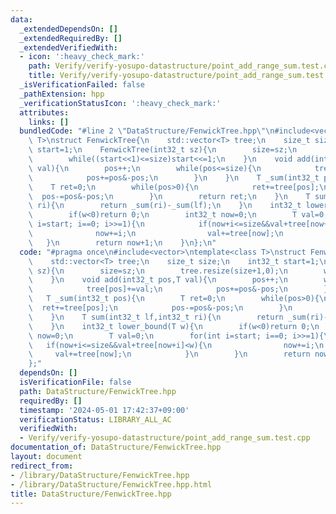 ```yaml
---
data:
  _extendedDependsOn: []
  _extendedRequiredBy: []
  _extendedVerifiedWith:
  - icon: ':heavy_check_mark:'
    path: Verify/verify-yosupo-datastructure/point_add_range_sum.test.cpp
    title: Verify/verify-yosupo-datastructure/point_add_range_sum.test.cpp
  _isVerificationFailed: false
  _pathExtension: hpp
  _verificationStatusIcon: ':heavy_check_mark:'
  attributes:
    links: []
  bundledCode: "#line 2 \"DataStructure/FenwickTree.hpp\"\n#include<vector>\ntemplate<class\
    \ T>\nstruct FenwickTree{\n    std::vector<T> tree;\n    size_t size;\n    int32_t\
    \ start=1;\n    FenwickTree(int32_t sz){\n        size=sz;\n        tree.resize(size+1,0);\n\
    \        while((start<<1)<=size)start<<=1;\n    }\n    void add(int32_t pos,T\
    \ val){\n        pos++;\n        while(pos<=size){\n            tree[pos]+=val;\n\
    \            pos+=pos&-pos;\n        }\n    }\n    T _sum(int32_t pos){\n    \
    \    T ret=0;\n        while(pos>0){\n            ret+=tree[pos];\n          \
    \  pos-=pos&-pos;\n        }\n        return ret;\n    }\n    T sum(int32_t lf,int32_t\
    \ ri){\n        return _sum(ri)-_sum(lf);\n    }\n    int32_t lower_bound(T w){\n\
    \        if(w<0)return 0;\n        int32_t now=0;\n        T val=0;\n        for(int\
    \ i=start; i==0; i>>=1){\n            if(now+i<=size&&val+tree[now+i]<w){\n  \
    \              now+=i;\n                val+=tree[now];\n            }\n     \
    \   }\n        return now+1;\n    }\n};\n"
  code: "#pragma once\n#include<vector>\ntemplate<class T>\nstruct FenwickTree{\n\
    \    std::vector<T> tree;\n    size_t size;\n    int32_t start=1;\n    FenwickTree(int32_t\
    \ sz){\n        size=sz;\n        tree.resize(size+1,0);\n        while((start<<1)<=size)start<<=1;\n\
    \    }\n    void add(int32_t pos,T val){\n        pos++;\n        while(pos<=size){\n\
    \            tree[pos]+=val;\n            pos+=pos&-pos;\n        }\n    }\n \
    \   T _sum(int32_t pos){\n        T ret=0;\n        while(pos>0){\n          \
    \  ret+=tree[pos];\n            pos-=pos&-pos;\n        }\n        return ret;\n\
    \    }\n    T sum(int32_t lf,int32_t ri){\n        return _sum(ri)-_sum(lf);\n\
    \    }\n    int32_t lower_bound(T w){\n        if(w<0)return 0;\n        int32_t\
    \ now=0;\n        T val=0;\n        for(int i=start; i==0; i>>=1){\n         \
    \   if(now+i<=size&&val+tree[now+i]<w){\n                now+=i;\n           \
    \     val+=tree[now];\n            }\n        }\n        return now+1;\n    }\n\
    };"
  dependsOn: []
  isVerificationFile: false
  path: DataStructure/FenwickTree.hpp
  requiredBy: []
  timestamp: '2024-05-01 17:42:37+09:00'
  verificationStatus: LIBRARY_ALL_AC
  verifiedWith:
  - Verify/verify-yosupo-datastructure/point_add_range_sum.test.cpp
documentation_of: DataStructure/FenwickTree.hpp
layout: document
redirect_from:
- /library/DataStructure/FenwickTree.hpp
- /library/DataStructure/FenwickTree.hpp.html
title: DataStructure/FenwickTree.hpp
---
```

